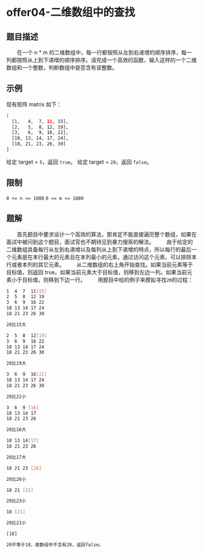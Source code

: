 # offer04-二维数组中的查找

## 题目描述

　　在一个 n * m 的二维数组中，每一行都按照从左到右递增的顺序排序，每一列都按照从上到下递增的顺序排序。请完成一个高效的函数，输入这样的一个二维数组和一个整数，判断数组中是否含有该整数。

## 示例

现有矩阵 matrix 如下：

```bash
[
  [1,   4,  7, 11, 15],
  [2,   5,  8, 12, 19],
  [3,   6,  9, 16, 22],
  [10, 13, 14, 17, 24],
  [18, 21, 23, 26, 30]
]
```

给定 target = `5`，返回 `true`。
给定 target = `20`，返回 `false`。

## 限制

`0 <= n <= 1000`
`0 <= m <= 1000`

## 题解

　　首先题目中要求设计一个高效的算法，那肯定不能直接遍历整个数组，如果在面试中被问到这个题目，面试官也不期待见到暴力搜索的解法。
　　由于给定的二维数组具备每行从左到右递增以及每列从上到下递增的特点，所以每行的最后一个元素是在本行最大的元素且在本列最小的元素，通过访问这个元素，可以排除本行或者本列的其它元素。
　　从二维数组的右上角开始查找。如果当前元素等于目标值，则返回 true。如果当前元素大于目标值，则移到左边一列。如果当前元素小于目标值，则移到下边一行。
　　用题目中给的例子来模拟寻找`20`的过程：

```bash
1  4  7  11[15]
2  5  8  12 19
3  6  9  16 22
10 13 14 17 24
18 21 23 26 30

20比15大

2  5  8  12[19]
3  6  9  16 22
10 13 14 17 24
18 21 23 26 30

20比19大

3  6  9  16[22]
10 13 14 17 24
18 21 23 26 30

20比22小

3  6  9 [16]
10 13 14 17
18 21 23 26

20比16大

10 13 14[17]
18 21 23 26

20比17大

18 21 23 [26]

20比26小

18 21 [23]

20比23小

18 [21]

20比21小

[18]

20不等于18，故数组中不含有20，返回false。
```
